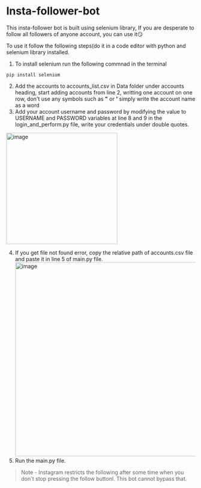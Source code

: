 # Insta-follower-bot

This insta-follower bot is built using selenium library, If you are desperate to follow all followers of anyone account, you can use it😏

To use it follow the following steps(do it in a code editor with python and selenium library installed.

1. To install selenium run the following commnad in the terminal
```
pip install selenium
```
2. Add the accounts to accounts_list.csv in Data folder under accounts heading, start adding accounts from line 2, writting one account on one row, don't use any symbols such as  __"__ or __'__ simply write the account name as a word
3. Add your account username and password by modifying the value to USERNAME and PASSWORD variables at line 8 and 9 in the login_and_perform.py file, write your credentials under double quotes.

<img width="296" alt="image" src="https://github.com/scienmanas/Insta-follower-bot/assets/99756067/815de6a1-3125-4d56-893b-28d37833edb4">

4. If you get file not found error, copy the relative path of accounts.csv file and paste it in line 5 of main.py file.
   <img width="516" alt="image" src="https://github.com/scienmanas/Insta-follower-bot/assets/99756067/6d71ebd0-160a-4a6f-a5cb-a843cefb4dc8">
6. Run the main.py file.

> Note - Instagram restricts the following after some time when you don't stop pressing the follow buttonl. This bot cannot bypass that.
